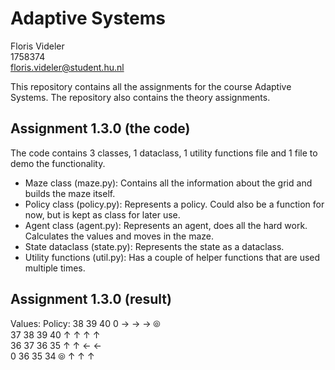 # Adaptive Systems
Floris Videler<br>
1758374<br>
floris.videler@student.hu.nl

This repository contains all the assignments for the course Adaptive Systems. The repository also contains the theory assignments.

## Assignment 1.3.0 (the code)
The code contains 3 classes, 1 dataclass, 1 utility functions file and 1 file to demo the functionality.

- Maze class (maze.py): Contains all the information about the grid and builds the maze itself.
- Policy class (policy.py): Represents a policy. Could also be a function for now, but is kept as class for later use.
- Agent class (agent.py): Represents an agent, does all the hard work. Calculates the values and moves in the maze.
- State dataclass (state.py): Represents the state as a dataclass.
- Utility functions (util.py): Has a couple of helper functions that are used multiple times.

## Assignment 1.3.0 (result)
Values:         Policy:
38 39 40  0     →  →  →  ⦾   
37 38 39 40     ↑  ↑  ↑  ↑   
36 37 36 35     ↑  ↑  ←  ←   
 0 36 35 34     ⦾  ↑  ↑  ↑